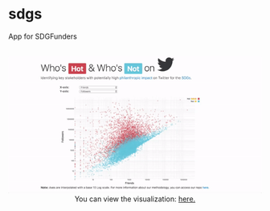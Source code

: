 # sdgs
App for SDGFunders
<p align="center">
  <br>
  <img src="https://github.com/kvn219/sdgs/blob/gh-pages/sdgs.gif">
  <br>
  You can view the visualization: <a href="https://kvn219.github.io/sdgs/">here.</a>
</p>
